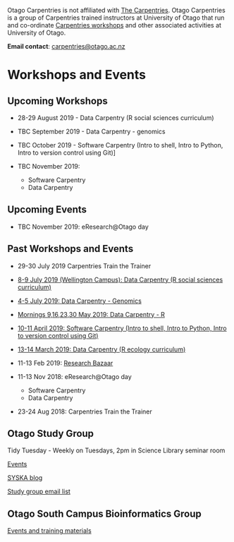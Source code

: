 Otago Carpentries is not affiliated with [The Carpentries](https://carpentries.org). Otago Carpentries is a group of Carpentries trained instructors at University of Otago that run and co-ordinate [Carpentries workshops](https://carpentries.org) and other associated activities at University of Otago. 

**Email contact**: carpentries@otago.ac.nz

# Workshops and Events

## Upcoming Workshops



- 28-29 August 2019 - Data Carpentry (R social sciences curriculum)

- TBC September 2019 - Data Carpentry - genomics

- TBC October 2019 - Software Carpentry (Intro to shell, Intro to Python, Intro to version control using Git)] 

- TBC November 2019:
    - Software Carpentry
    - Data Carpentry
    



## Upcoming Events

- TBC November 2019: eResearch@Otago day


## Past Workshops and Events

- 29-30 July 2019 Carpentries Train the Trainer

- [8-9 July 2019 (Wellington Campus): Data Carpentry (R social sciences curriculum)](https://otagocarpentries.github.io/2019-07-08-wellington/)

- [4-5 July 2019: Data Carpentry - Genomics](https://otagocarpentries.github.io/2019-07-04-otago)

- [Mornings 9,16,23,30 May 2019: Data Carpentry - R](https://otagocarpentries.github.io/2019-05-09-otago/)

- [10-11 April 2019: Software Carpentry (Intro to shell, Intro to Python, Intro to version control using Git)](https://otagocarpentries.github.io/2019-04-10-otago/)

- [13-14 March 2019: Data Carpentry (R ecology curriculum)](https://otagocarpentries.github.io/2019-03-13-otago/)

- 11-13 Feb 2019: [Research Bazaar](https://resbaz.github.io/resbaz2019/dunedin/)

- 11-13 Nov 2018: eResearch@Otago day
    - Software Carpentry
    - Data Carpentry
    
- 23-24 Aug 2018: Carpentries Train the Trainer


## Otago Study Group

Tidy Tuesday - Weekly on Tuesdays, 2pm in Science Library seminar room

[Events](http://otagostudygroup.github.io/studyGroup/)

[SYSKA blog](https://otagostudygroup.github.io/syskasnippets/)

[Study group email list](https://docs.google.com/forms/d/e/1FAIpQLSewe4HY8jNJfjE0Tz9tPYs4a1iPqL4BpM5mszEO-As_1giEkw/viewform)

## Otago South Campus Bioinformatics Group

[Events and training materials](https://otagomohio.github.io/)
